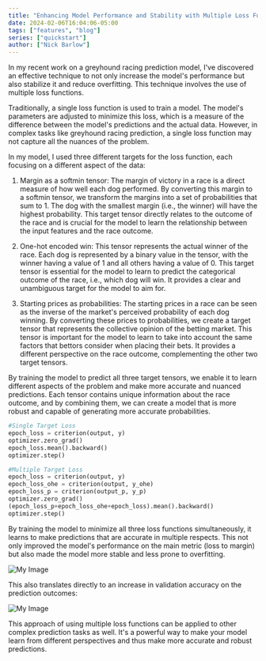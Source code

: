 ```yaml
---
title: "Enhancing Model Performance and Stability with Multiple Loss Functions"
date: 2024-02-06T16:04:06-05:00
tags: ["features", "blog"]
series: ["quickstart"]
author: ["Nick Barlow"]
---
```



In my recent work on a greyhound racing prediction model, I've discovered an effective technique to not only increase the model's performance but also stabilize it and reduce overfitting. This technique involves the use of multiple loss functions.

Traditionally, a single loss function is used to train a model. The model's parameters are adjusted to minimize this loss, which is a measure of the difference between the model's predictions and the actual data. However, in complex tasks like greyhound racing prediction, a single loss function may not capture all the nuances of the problem.

In my model, I used three different targets for the loss function, each focusing on a different aspect of the data:

1. Margin as a softmin tensor: The margin of victory in a race is a direct measure of how well each dog performed. By converting this margin to a softmin tensor, we transform the margins into a set of probabilities that sum to 1. The dog with the smallest margin (i.e., the winner) will have the highest probability. This target tensor directly relates to the outcome of the race and is crucial for the model to learn the relationship between the input features and the race outcome.

2. One-hot encoded win: This tensor represents the actual winner of the race. Each dog is represented by a binary value in the tensor, with the winner having a value of 1 and all others having a value of 0. This target tensor is essential for the model to learn to predict the categorical outcome of the race, i.e., which dog will win. It provides a clear and unambiguous target for the model to aim for.

3. Starting prices as probabilities: The starting prices in a race can be seen as the inverse of the market's perceived probability of each dog winning. By converting these prices to probabilities, we create a target tensor that represents the collective opinion of the betting market. This tensor is important for the model to learn to take into account the same factors that bettors consider when placing their bets. It provides a different perspective on the race outcome, complementing the other two target tensors.

By training the model to predict all three target tensors, we enable it to learn different aspects of the problem and make more accurate and nuanced predictions. Each tensor contains unique information about the race outcome, and by combining them, we can create a model that is more robust and capable of generating more accurate probabilities.

```Python
#Single Target Loss
epoch_loss = criterion(output, y)
optimizer.zero_grad()
epoch_loss.mean().backward()
optimizer.step()
```

```Python
#Multiple Target Loss
epoch_loss = criterion(output, y)
epoch_loss_ohe = criterion(output, y_ohe)
epoch_loss_p = criterion(output_p, y_p)
optimizer.zero_grad()
(epoch_loss_p+epoch_loss_ohe+epoch_loss).mean().backward()
optimizer.step()
```

By training the model to minimize all three loss functions simultaneously, it learns to make predictions that are accurate in multiple respects. This not only improved the model's performance on the main metric (loss to margin) but also made the model more stable and less prone to overfitting.

![My Image](/img/Loss_double.png)

This also translates directly to an increase in validation accuracy on the prediction outcomes:

![My Image](/img/accuracy_double.png)


This approach of using multiple loss functions can be applied to other complex prediction tasks as well. It's a powerful way to make your model learn from different perspectives and thus make more accurate and robust predictions.
